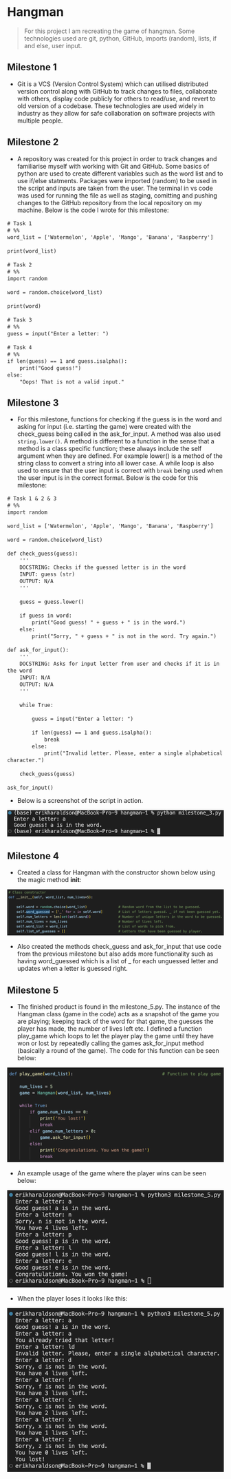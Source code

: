 # Hangman
> For this project I am recreating the game of hangman. Some technologies used are git, python, GitHub, imports (random), lists, if and else, user input.

## Milestone 1
- Git is a VCS (Version Control System) which can utilised distributed version control along with GitHub to track changes to files, collaborate with others, display code publicly for others to read/use, and revert to old version of a codebase. These technologies are used widely in industry as they allow for safe collaboration on software projects with multiple people.

## Milestone 2
- A repository was created for this project in order to track changes and familiarise myself with working with Git and GitHub. Some basics of python are used to create different variables such as the word list and to use if/else statments. Packages were imported (random) to be used in the script and inputs are taken from the user. The terminal in vs code was used for running the file as well as staging, comitting and pushing changes to the GitHub repository from the local repository on my machine. Below is the code I wrote for this milestone:

```
# Task 1
# %%
word_list = ['Watermelon', 'Apple', 'Mango', 'Banana', 'Raspberry']

print(word_list)

# Task 2
# %%
import random

word = random.choice(word_list)

print(word)

# Task 3
# %%
guess = input("Enter a letter: ")

# Task 4
# %%
if len(guess) == 1 and guess.isalpha():
    print("Good guess!")
else:
    "Oops! That is not a valid input."
```

## Milestone 3
- For this milestone, functions for checking if the guess is in the word and asking for input (i.e. starting the game) were created with the check_guess being called in the ask_for_input. A method was also used `string.lower()`. A method is different to a function in the sense that a method is a class specific function; these always include the self argument when they are defined. For example lower() is a method of the string class to convert a string into all lower case. A while loop is also used to ensure that the user input is correct with `break` being used when the user input is in the correct format. Below is the code for this milestone:

```
# Task 1 & 2 & 3
# %%
import random

word_list = ['Watermelon', 'Apple', 'Mango', 'Banana', 'Raspberry']

word = random.choice(word_list)

def check_guess(guess):
    '''
    DOCSTRING: Checks if the guessed letter is in the word
    INPUT: guess (str)
    OUTPUT: N/A
    '''

    guess = guess.lower()

    if guess in word:
        print("Good guess! " + guess + " is in the word.")
    else:
        print("Sorry, " + guess + " is not in the word. Try again.")

def ask_for_input():
    '''
    DOCSTRING: Asks for input letter from user and checks if it is in the word
    INPUT: N/A
    OUTPUT: N/A
    '''

    while True:

        guess = input("Enter a letter: ")

        if len(guess) == 1 and guess.isalpha():
            break
        else:
            print("Invalid letter. Please, enter a single alphabetical character.")

    check_guess(guess)

ask_for_input()
```
- Below is a screenshot of the script in action.

![alt text](milestone_3.png "Milestone 3 result")

## Milestone 4
- Created a class for Hangman with the constructor shown below using the magic method __init__:

![alt text](milestone_4.png "Milestone 4 - Hangman constructor")

- Also created the methods check_guess and ask_for_input that use code from the previous milestone but also adds more functionality such as having word_guessed which is a list of _ for each unguessed letter and updates when a letter is guessed right.

## Milestone 5
- The finished product is found in the milestone_5.py. The instance of the Hangman class (game in the code) acts as a snapshot of the game you are playing; keeping track of the word for that game, the guesses the player has made, the number of lives left etc. I defined a function play_game which loops to let the player play the game until they have won or lost by repeatedly calling the games ask_for_input method (basically a round of the game). The code for this function can be seen below:

![alt text](milestone_5.png "Milestone 5 - play_game function")

- An example usage of the game where the player wins can be seen below:

![alt text](milestone_5_win.png "Milestone 5 - Player winning")

- When the player loses it looks like this:

![alt text](milestone_5_lose.png "Milestone 5 - Player losing")